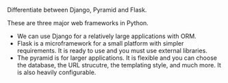 Differentiate between Django, Pyramid and Flask. 

These are three major web frameworks in Python. 

- We can use Django for a relatively large applications with ORM. 
- Flask is a microframework for a small platform with simpler requirements.
It is ready to use and you must use external libraries. 
- The pyramid is for larger applications. It is flexible and you can choose the database, the URL strucutre, the templating style, and much more. 
It is also heavily configurable. 

